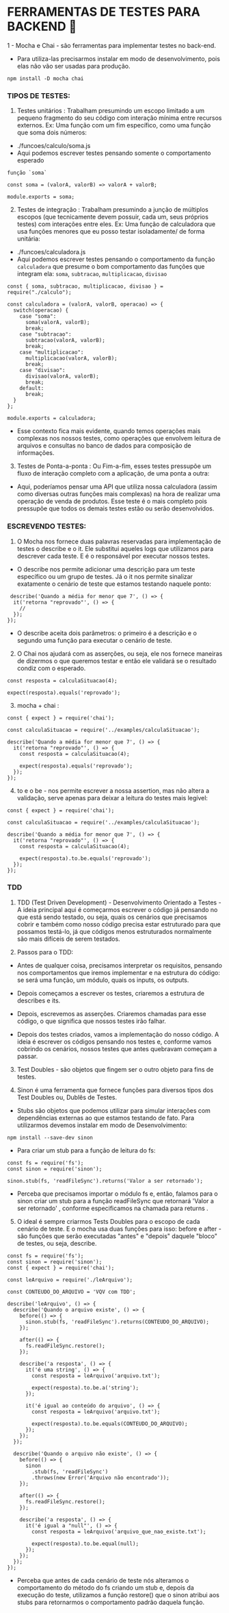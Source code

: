 # FERRAMENTAS DE TESTES PARA BACKEND 🚀


1 - Mocha e Chai - são ferramentas para implementar testes no back-end. 

- Para utiliza-las precisarmos instalar em modo de desenvolvimento, pois elas não vão ser usadas para produção.
```
npm install -D mocha chai
```

### TIPOS DE TESTES:

1. Testes unitários : Trabalham presumindo um escopo limitado a um pequeno fragmento do seu código com interação mínima entre recursos externos. Ex: Uma função com um fim específico, como uma função que soma dois números:

- ./funcoes/calculo/soma.js
- Aqui podemos escrever testes pensando somente o comportamento esperado

```
função `soma`

const soma = (valorA, valorB) => valorA + valorB;

module.exports = soma;
```

2. Testes de integração : Trabalham presumindo a junção de múltiplos escopos (que tecnicamente devem possuir, cada um, seus próprios testes) com interações entre eles. Ex: Uma função de calculadora que usa funções menores que eu posso testar isoladamente/ de forma unitária:

- ./funcoes/calculadora.js
- Aqui podemos escrever testes pensando o comportamento da função `calculadora` que presume o bom comportamento das funções que integram ela: `soma`, `subtracao`, `multiplicacao`, `divisao`

```
const { soma, subtracao, multiplicacao, divisao } = require("./calculo");

const calculadora = (valorA, valorB, operacao) => {
  switch(operacao) {
    case "soma":
      soma(valorA, valorB);
      break;
    case "subtracao":
      subtracao(valorA, valorB);
      break;
    case "multiplicacao":
      multiplicacao(valorA, valorB);
      break;
    case "divisao":
      divisao(valorA, valorB);
      break;
    default:
      break;
  }
};

module.exports = calculadora;
```
- Esse contexto fica mais evidente, quando temos operações mais complexas nos nossos testes, como operações que envolvem leitura de arquivos e consultas no banco de dados para composição de informações.

3. Testes de Ponta-a-ponta : Ou Fim-a-fim, esses testes pressupõe um fluxo de interação completo com a aplicação, de uma ponta a outra:

 - Aqui, poderíamos pensar uma API que utiliza nossa calculadora (assim como diversas  outras funções mais complexas) na hora de realizar uma operação de venda de produtos. Esse teste é o mais completo pois pressupõe que todos os demais testes estão ou serão desenvolvidos.

### ESCREVENDO TESTES:

 1. O Mocha nos fornece duas palavras reservadas para implementação de testes o describe e o it. Ele substitui aqueles logs que utilizamos para descrever cada teste. E é o responsável por executar nossos testes.

 - O describe nos permite adicionar uma descrição para um teste específico ou um grupo de testes. Já o it nos permite sinalizar exatamente o cenário de teste que estamos testando naquele ponto:
 
```
 describe('Quando a média for menor que 7', () => {
  it('retorna "reprovado"', () => {
    //
  });
});
```

- O describe aceita dois parâmetros: o primeiro é a descrição e o segundo uma função para executar o cenário de teste.

2. O Chai nos ajudará com as asserções, ou seja, ele nos fornece maneiras de dizermos o que queremos testar e então ele validará se o resultado condiz com o esperado.

```
const resposta = calculaSituacao(4);

expect(resposta).equals('reprovado');
```

3. mocha + chai :

```
const { expect } = require('chai');

const calculaSituacao = require('../examples/calculaSituacao');

describe('Quando a média for menor que 7', () => {
  it('retorna "reprovado"', () => {
    const resposta = calculaSituacao(4);

    expect(resposta).equals('reprovado');
  });
});
```

4. to e o be - nos permite escrever a nossa assertion, mas não altera a validação, serve apenas para deixar a leitura do testes mais legível:

```
const { expect } = require('chai');

const calculaSituacao = require('../examples/calculaSituacao');

describe('Quando a média for menor que 7', () => {
  it('retorna "reprovado"', () => {
    const resposta = calculaSituacao(4);

    expect(resposta).to.be.equals('reprovado');
  });
});
```
### TDD

1. TDD (Test Driven Development) - Desenvolvimento Orientado a Testes - A ideia principal aqui é começarmos escrever o código já pensando no que está sendo testado, ou seja, quais os cenários que precisamos cobrir e também como nosso código precisa estar estruturado para que possamos testá-lo, já que códigos menos estruturados normalmente são mais difíceis de serem testados.

2. Passos para o TDD:

- Antes de qualquer coisa, precisamos interpretar os requisitos, pensando nos comportamentos que iremos implementar e na estrutura do código: se será uma função, um módulo, quais os inputs, os outputs.

- Depois começamos a escrever os testes, criaremos a estrutura de describes e its.

- Depois, escrevemos as asserções. Criaremos chamadas para esse código, o que significa que nossos testes irão falhar.

- Depois dos testes criados, vamos a implementação do nosso código. A ideia é escrever os códigos pensando nos testes e, conforme vamos cobrindo os cenários, nossos testes que antes quebravam começam a passar.

3. Test Doubles - são objetos que fingem ser o outro objeto para fins de testes.

4. Sinon é uma ferramenta que fornece funções para diversos tipos dos Test Doubles ou, Dublês de Testes.

- Stubs são objetos que podemos utilizar para simular interações com dependências externas ao que estamos testando de fato. Para utilizarmos devemos instalar em modo de Desenvolvimento:

```
npm install --save-dev sinon
```

- Para criar um stub para a função de leitura do fs:

```
const fs = require('fs');
const sinon = require('sinon');

sinon.stub(fs, 'readFileSync').returns('Valor a ser retornado');
```

- Perceba que precisamos importar o módulo fs e, então, falamos para o sinon criar um stub para a função readFileSync que retornará 'Valor a ser retornado' , conforme especificamos na chamada para returns .

5. O ideal é sempre criarmos Tests Doubles para o escopo de cada cenário de teste. E o mocha usa duas funções para isso: before e after - são funções que serão executadas "antes"  e "depois" daquele "bloco" de testes, ou seja, describe.

```
const fs = require('fs');
const sinon = require('sinon');
const { expect } = require('chai');

const leArquivo = require('./leArquivo');

const CONTEUDO_DO_ARQUIVO = 'VQV com TDD';

describe('leArquivo', () => {
  describe('Quando o arquivo existe', () => {
    before(() => {
      sinon.stub(fs, 'readFileSync').returns(CONTEUDO_DO_ARQUIVO);
    });

    after(() => {
      fs.readFileSync.restore();
    });

    describe('a resposta', () => {
      it('é uma string', () => {
        const resposta = leArquivo('arquivo.txt');

        expect(resposta).to.be.a('string');
      });

      it('é igual ao conteúdo do arquivo', () => {
        const resposta = leArquivo('arquivo.txt');

        expect(resposta).to.be.equals(CONTEUDO_DO_ARQUIVO);
      });
    });
  });

  describe('Quando o arquivo não existe', () => {
    before(() => {
      sinon
        .stub(fs, 'readFileSync')
        .throws(new Error('Arquivo não encontrado'));
    });

    after(() => {
      fs.readFileSync.restore();
    });

    describe('a resposta', () => {
      it('é igual a "null"', () => {
        const resposta = leArquivo('arquivo_que_nao_existe.txt');

        expect(resposta).to.be.equal(null);
      });
    });
  });
});
```

- Perceba que antes de cada cenário de teste nós alteramos o comportamento do método do fs criando um stub e, depois da execução do teste, utilizamos
 a função restore() que o sinon atribui aos stubs para retornarmos o comportamento padrão daquela função.

 



